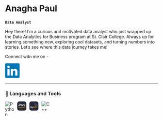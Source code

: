 # Anagha Paul

**`Data Analyst`**

Hey there! I’m a curious and motivated data analyst who just wrapped up the Data Analytics for Business program at St. Clair College. Always up for learning something new, exploring cool datasets, and turning numbers into stories. Let’s see where this data journey takes me!

Connect witn me on - <p align="left">
      <a href="https://www.linkedin.com/in/anagha-paul-236aa3251/">
         <img alt="LinkedIn" title="Connect with me on LinkedIn" src="https://raw.githubusercontent.com/CLorant/readme-social-icons/main/medium/colored/linkedin.svg"/></a> 
   </p>

---

### 🧰 Languages and Tools

<img align="left" alt="Python" width="30px" style="padding-right:10px;" src="https://cdn.jsdelivr.net/gh/devicons/devicon/icons/python/python-plain.svg" />
<img align="left" alt="AWS" width="30px" style="padding-right:10px;" src="https://github.com/tandpfun/skill-icons/blob/main/icons/AWS-Dark.svg" />
<img align="left" alt="SQL" width="30px" style="padding-right:10px;" src="https://github.com/tandpfun/skill-icons/blob/main/icons/MySQL-Dark.svg" />
<img align="left" alt="C++" width="30px" style="padding-right:10px;" src="https://cdn.jsdelivr.net/gh/devicons/devicon/icons/cplusplus/cplusplus-line.svg" />

<br />

#

